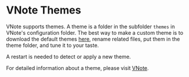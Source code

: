 # VNote Themes
VNote supports themes. A theme is a folder in the subfolder `themes` in VNote's configuration folder. The best way to make a custom theme is to download the default themes [here](https://github.com/tamlok/vnote/tree/master/src/resources/themes), rename related files, put them in the theme folder, and tune it to your taste.

A restart is needed to detect or apply a new theme.

For detailed information about a theme, please visit [VNote](https://github.com/tamlok/vnote).

